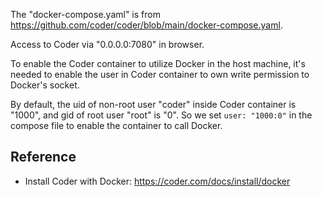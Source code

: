 

The "docker-compose.yaml" is from https://github.com/coder/coder/blob/main/docker-compose.yaml.

Access to Coder via "0.0.0.0:7080" in browser.

To enable the Coder container to utilize Docker in the host machine, it's needed to
enable the user in Coder container to own write permission to Docker's socket.

By default, the uid of non-root user "coder" inside Coder container is "1000", and gid
of root user "root" is "0".
So we set `user: "1000:0"` in the compose file to enable the container to call Docker.


## Reference
- Install Coder with Docker: https://coder.com/docs/install/docker
